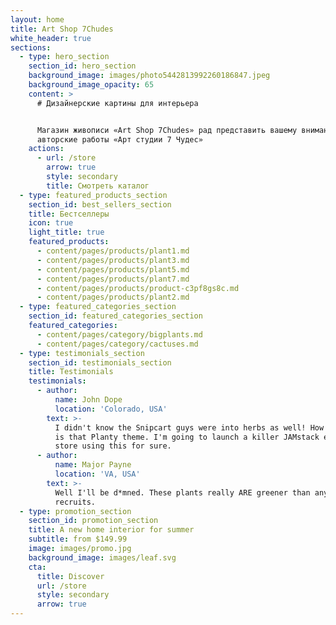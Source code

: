 ```yaml
---
layout: home
title: Art Shop 7Chudes
white_header: true
sections:
  - type: hero_section
    section_id: hero_section
    background_image: images/photo5442813992260186847.jpeg
    background_image_opacity: 65
    content: >
      # Дизайнерские картины для интерьера


      Магазин живописи «Art Shop 7Chudes» рад представить вашему вниманию
      авторские работы «Арт студии 7 Чудес»
    actions:
      - url: /store
        arrow: true
        style: secondary
        title: Смотреть каталог
  - type: featured_products_section
    section_id: best_sellers_section
    title: Бестселлеры
    icon: true
    light_title: true
    featured_products:
      - content/pages/products/plant1.md
      - content/pages/products/plant3.md
      - content/pages/products/plant5.md
      - content/pages/products/plant7.md
      - content/pages/products/product-c3pf8gs8c.md
      - content/pages/products/plant2.md
  - type: featured_categories_section
    section_id: featured_categories_section
    featured_categories:
      - content/pages/category/bigplants.md
      - content/pages/category/cactuses.md
  - type: testimonials_section
    section_id: testimonials_section
    title: Testimonials
    testimonials:
      - author:
          name: John Dope
          location: 'Colorado, USA'
        text: >-
          I didn't know the Snipcart guys were into herbs as well! How beautiful
          is that Planty theme. I'm going to launch a killer JAMstack e-commerce
          store using this for sure.
      - author:
          name: Major Payne
          location: 'VA, USA'
        text: >-
          Well I'll be d*mned. These plants really ARE greener than any of my
          recruits.
  - type: promotion_section
    section_id: promotion_section
    title: A new home interior for summer
    subtitle: from $149.99
    image: images/promo.jpg
    background_image: images/leaf.svg
    cta:
      title: Discover
      url: /store
      style: secondary
      arrow: true
---
```

